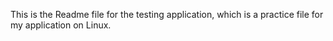 This is the Readme file for the testing application, which is a practice file for my application on Linux.
